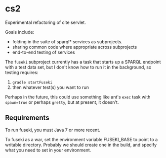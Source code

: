 # cs2

Experimental refactoring of cite servlet.

Goals include: 

- folding in the suite of sparql* services as subprojects.
- sharing common code where appropriate across subprojects
- end-to-end testing of services

The `fuseki` subproject currently has a task that starts up a SPARQL endpoint with a test data set, but I don't know how to run it in the background, so testing requires:

1. `gradle startFuseki`
2. then whatever test(s) you want to run


Perhaps in the future, this could use something like ant's `exec` task with `spawn=true` or perhaps `gretty`, but at present, it doesn't.

## Requirements ##

To run fuseki, you must Java 7 or more recent.

To fuseki as a war, set the environment variable FUSEKI_BASE to point to a writable directory.  Probably we should create one in the build, and specify what you need to set in your environment.
